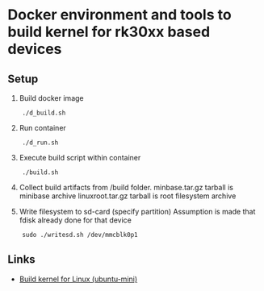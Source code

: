 # Docker environment and tools to build kernel for rk30xx based devices

## Setup

1. Build docker image
```
    ./d_build.sh
```
2. Run container
```
    ./d_run.sh
```
3. Execute build script within container
```
    ./build.sh
```
4. Collect build artifacts from /build folder. 
minbase.tar.gz tarball is minibase archive
linuxroot.tar.gz tarball is root filesystem archive

5. Write filesystem to sd-card (specify partition)
Assumption is made that fdisk already done for that device
```
    sudo ./writesd.sh /dev/mmcblk0p1
```

## Links

* [Build kernel for Linux (ubuntu-mini)](https://github.com/sgjava/ubuntu-mini#build-kernel-for-linux)